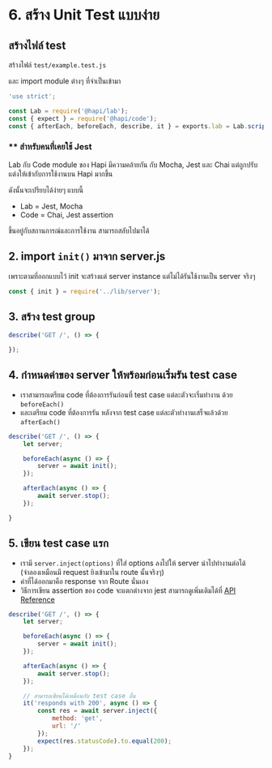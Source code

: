 
# 6. สร้าง Unit Test แบบง่าย

## สร้างไฟล์ test

สร้างไฟล์ `test/example.test.js`

และ import module ต่างๆ ที่จำเป็นเข้ามา

```js
'use strict';

const Lab = require('@hapi/lab');
const { expect } = require('@hapi/code');
const { afterEach, beforeEach, describe, it } = exports.lab = Lab.script();
```

### ** สำหรับคนที่เคยใช้ Jest 

Lab กับ Code module ของ Hapi มีความคล้ายกัน กับ Mocha, Jest และ Chai แต่ถูกปรับแต่งให้เข้ากับการใช้งานบน Hapi มากขึ้น 

ดังนั้นจะเปรียบได้ง่ายๆ แบบนี้

- Lab = Jest, Mocha
- Code = Chai, Jest assertion

ขึ้นอยู่กับสถานการณ์และการใช้งาน สามารถสลับไปมาได้ 

## 2. import `init()` มาจาก server.js

เพราะตามที่ออกแบบไว้ init จะสร้างแต่ server instance แต่ไม่ได้รันใช้งานเป็น server จริงๆ 

```js
const { init } = require('../lib/server');
```

## 3. สร้าง test group

```js
describe('GET /', () => {

}); 
```

## 4. กำหนดค่าของ server ให้พร้อมก่อนเริ่มรัน test case 

- เราสามารถเตรียม code ที่ต้องการรันก่อนที่ test case แต่ละตัวจะเริ่มทำงาน ด้วย `beforeEach()` 
- และเตรียม code ที่ต้องการรัน หลังจาก test case แต่ละตัวทำงานเสร็จแล้วด้วย `afterEach()`

```js
describe('GET /', () => {
    let server;

    beforeEach(async () => {
        server = await init();
    });

    afterEach(async () => {
        await server.stop();
    });

}
```

## 5. เขียน test case แรก

- เรามี `server.inject(options)` ที่ใส่ options ลงไปให้ server นำไปทำงานต่อได้ (จำลองเหมือนมี request ยิงเข้ามาใน route นั้นจริงๆ)
- ค่าที่ได้ออกมาคือ response จาก Route นั่นเอง
- วิธีการเขียน assertion ของ code จะแตกต่างจาก jest สามารถดูเพิ่มเติมได้ที่ [API Reference](https://github.com/hapijs/code/blob/master/API.md)

```js
describe('GET /', () => {
    let server;

    beforeEach(async () => {
        server = await init();
    });

    afterEach(async () => {
        await server.stop();
    });

    // สามารถเขียนได้เหมือนกับ test case อื่น
    it('responds with 200', async () => {
        const res = await server.inject({
            method: 'get',
            url: '/'
        });
        expect(res.statusCode).to.equal(200);
    });
}
```